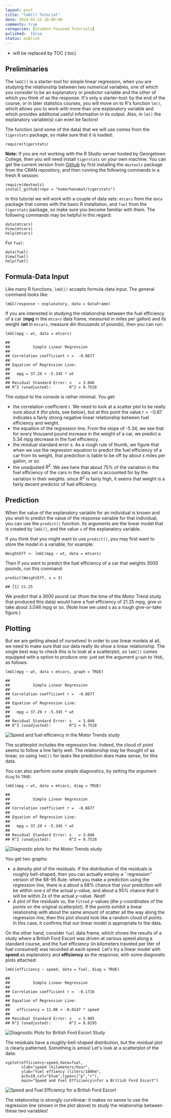 ```yaml
---
layout: post
title: "lmGC() Tutorial"
date: 2014-02-15 20:00:00
comments: true
categories: [Student-Focused Tutorials]
pulished:  false
status: publish
---
```

 
* will be replaced by TOC
{:toc}
 
## Preliminaries
 
The `lmGC()` is a starter-tool for simple linear regression, when you are studying the relationship between two numerical variables, one of which you consider to be an explanatory or predictor variable and the other of which you think of as the response.  It's only a starter-tool:  by the end of the course, or in later statistics courses, you will move on to R's function `lm()`, which allows you to work with more than one explanatory variable and which provides additional useful information in its output.  Also, in `lm()` the explanatory variable(s) can even be factors!
 
The function (and some of the data) that we will use comes from the `tigerstats` package, so make sure that it is loaded:
 

    require(tigerstats)

 
**Note:**  If you are not working with the R Studio server hosted by Georgetown College, then you will need install `tigerstats` on your own machine.  You can get the current version from [Github](http://github.com) by first installing the `devtools` package from the CRAN repository, and then running the following commands in a fresh R session:
 

    require(devtools)
    install_github(repo = "homerhanumat/tigerstats")

 
In this tutorial we will work with a couple of data sets:  `mtcars` from the `data` package that comes with the basic R installation, and `fuel` from the `tigerstats` package, so make sure you become familiar with them.  The following commands may be helpful in this regard:
 

    data(mtcars)
    View(mtcars)
    help(mtcars)

 
For `fuel`:
 

    data(fuel)
    View(fuel)
    help(fuel)

 
 
## Formula-Data Input
 
Like many R functions, `lmGC()` accepts formula-data input.  The general command looks like:
 

    lmGC(response ~ explanatory, data = DataFrame)

 
 
If you are interested in studying the relationship between the fuel efficiency of a car (**mpg** in the `mtcars` data frame, measured in miles per gallon) and its weight (**wt** in `mtcars`, measure din thousands of pounds), then you  can run:
 

    lmGC(mpg ~ wt, data = mtcars)

    ## 
    ## 			Simple Linear Regression
    ## 
    ## Correlation coefficient r =  -0.8677 
    ## 
    ## Equation of Regression Line:
    ## 
    ## 	 mpg = 37.29 + -5.345 * wt 
    ## 
    ## Residual Standard Error:	s   = 3.046 
    ## R^2 (unadjusted):		R^2 = 0.7528

 
The output to the console is rather minimal.  You get:
 
* the correlation coefficient $r$.  We need to look at a scatter plot to be really sure about it (for plots, see below), but at this point the value $r = -0.87$ indicates a fairly strong negative linear relationship between fuel efficiency and weight.
* the equation of the regression line.  From the slope of -5.34, we see that for every thousand pound increase in the weight of a car, we predict a 5.34 mpg decrease in the fuel efficiency.
* the residual standard error $s$.  As a rough rule of thumb, we figure that when we use the regression equation to predict the fuel efficiency of a car from its weight, that prediction is liable to be off by about $s$ miles per gallon, or so.
* the unadjusted $R^2$.  We see here that about 75% of the variation in the fuel efficiency of the cars in the data set is accounted for by the variation in their weights.  since $R^2$ is fairly high, it seems that weight is a fairly decent predictor of fuel efficiency.
 
## Prediction
 
When the value of the explanatory variable for an individual is known and you wish to predict the value of the response variable for that individual, you can use the `predict()` function.  Its arguments are the linear model that is created by `lmGC()`, and the value `x` of the explanatory variable.
 
If you think that you might want to use `predict()`, you may first want to store the model in a variable, for example:
 

    WeightEff <- lmGC(mpg ~ wt, data = mtcars)

 
Then if you want to predict the fuel efficiency of a car that weights 3000 pounds, run this command:
 

    predict(WeightEff, x = 3)

    ## [1] 21.25

 
We predict that a 3000 pound car (from the time of the Motor Trend study that produced this data) would have a fuel efficiency of 21.25 mpg, give or take about 3.046 mpg or so.  (Note how we used $s$ as a rough give-or-take figure.)
 
## Plotting
 
But we are getting ahead of ourselves!  In order to use linear models at all, we need to make sure that our data really do show a linear relationship.  The single best way to check this is to look at a scatterplot, so `lmGC()` comes equipped with a option to produce one:  just set the argument `graph` to `TRUE`, as follows:
 

    lmGC(mpg ~ wt, data = mtcars, graph = TRUE)

    ## 
    ## 			Simple Linear Regression
    ## 
    ## Correlation coefficient r =  -0.8677 
    ## 
    ## Equation of Regression Line:
    ## 
    ## 	 mpg = 37.29 + -5.345 * wt 
    ## 
    ## Residual Standard Error:	s   = 3.046 
    ## R^2 (unadjusted):		R^2 = 0.7528

![Speed and fuel efficiency in the Motor Trends study](/images/figure/mtcarsscatter.png) 

 
The scatterplot includes the regression line. Indeed, the cloud of point seems to follow a line fairly well.  The relationship may be thought of as linear, so using `lmGC()` for tasks like prediction does make sense, for this data.
 
You can also perform some simple diagnostics, by setting the argument `diag` to `TRUE`:
 

    lmGC(mpg ~ wt, data = mtcars, diag = TRUE)

    ## 
    ## 			Simple Linear Regression
    ## 
    ## Correlation coefficient r =  -0.8677 
    ## 
    ## Equation of Regression Line:
    ## 
    ## 	 mpg = 37.29 + -5.345 * wt 
    ## 
    ## Residual Standard Error:	s   = 3.046 
    ## R^2 (unadjusted):		R^2 = 0.7528

![Diagnostic plots for the Motor Trends study](/images/figure/mtcarsdiag.png) 

 
You get two graphs:
 
* a density plot of the residuals.  If the distribution of the residuals is roughly bell-shaped, then you can actually employ a ``regression'' version of the 68-95 Rule:  when you make a prediction using the regression line, there is a about a 68% chance that your predcition will be wtthin one $s$ of the actual $y$-value, and about a 95% chance that ti will be within $2s$ of the actual $y$-value.  *Neat!*
* A plot of the residuals vs, the ``fitted`` $y$-values (the $y$-coordinates of the points on the original scatterplot).  If the points exhibit a linear relationship with about the same amount of scatter all the way along the regression line, then this plot should look like a random cloud of points.  In this case, it confirms that our linear model is appropriate to the data.
 
On the other hand, consider `fuel` data frame, which shows the results of a study where a British Ford Escort was driven at various speed along a standard course, and the fuel efficiency (in kilometers traveled per liter of fuel consumed) was recorded at each speed.  Let's try a linear model with **speed** as explanatory and **efficiency** as the response, with some diagnostic plots attached:
 

    lmGC(efficiency ~ speed, data = fuel, diag = TRUE)

    ## 
    ## 			Simple Linear Regression
    ## 
    ## Correlation coefficient r =  -0.1716 
    ## 
    ## Equation of Regression Line:
    ## 
    ## 	 efficiency = 11.06 + -0.0147 * speed 
    ## 
    ## Residual Standard Error:	s   = 3.905 
    ## R^2 (unadjusted):		R^2 = 0.0295

![Diagnostic Plots for British Ford Escort Study](/images/figure/fordescortsdiag.png) 

 
The residuals have a roughly-bell-shaped distribution, but the residual plot is clearly patterned.  Something is amiss!  Let's look at a scatterplot of the data:
 

    xyplot(efficiency~speed,data=fuel,
           xlab="speed (kilometers/hour",
           ylab="fuel effiency (liters/100km",
           pch=19,col="blue",type=c("p","r"),
           main="Speed and Fuel Efficiency\nfor a British Ford Escort")

![Speed and Fuel Efficiency for a British Ford Escort](/images/figure/fordescortscatter.png) 

 
The relationship is strongly curvilinear:  it makes no sense to use the regression line (shown in the plot above) to study the relationship between these two variables!
